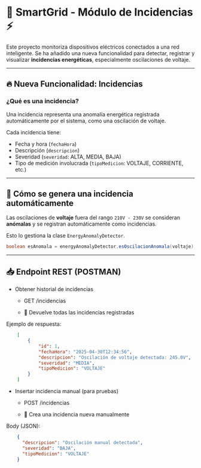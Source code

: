 # 🧠 SmartGrid - Módulo de Incidencias ⚡

Este proyecto monitoriza dispositivos eléctricos conectados a una red inteligente. Se ha añadido una nueva funcionalidad para detectar, registrar y visualizar **incidencias energéticas**, especialmente oscilaciones de voltaje.

---

## 🔥 Nueva Funcionalidad: Incidencias

### ¿Qué es una incidencia?

Una incidencia representa una anomalía energética registrada automáticamente por el sistema, como una oscilación de voltaje.

Cada incidencia tiene:

- Fecha y hora (`fechaHora`)
- Descripción (`descripcion`)
- Severidad (`severidad`: ALTA, MEDIA, BAJA)
- Tipo de medición involucrada (`tipoMedicion`: VOLTAJE, CORRIENTE, etc.)

---

## 🧪 Cómo se genera una incidencia automáticamente

Las oscilaciones de **voltaje** fuera del rango `210V - 230V` se consideran **anómalas** y se registran automáticamente como incidencias.

Esto lo gestiona la clase `EnergyAnomalyDetector`.

```java
boolean esAnomala = energyAnomalyDetector.esOscilacionAnomala(voltaje); // true → registra incidencia
```
---

## 📥 Endpoint REST (POSTMAN)
* Obtener historial de incidencias

  - GET /incidencias

  - 📌 Devuelve todas las incidencias registradas

Ejemplo de respuesta:
```json
    [
        {
            "id": 1,
            "fechaHora": "2025-04-30T12:34:56",
            "descripcion": "Oscilación de voltaje detectada: 245.0V",
            "severidad": "MEDIA",
            "tipoMedicion": "VOLTAJE"
        }
    ]
```

* Insertar incidencia manual (para pruebas)

  - POST /incidencias

  - 📌 Crea una incidencia nueva manualmente

Body (JSON):
```json
    {
      "descripcion": "Oscilación manual detectada",
      "severidad": "BAJA",
      "tipoMedicion": "VOLTAJE"
    }
```

